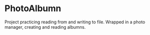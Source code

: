 # PhotoAlbumn

Project practicing reading from and writing to file. Wrapped in a photo manager, creating and reading albumns.